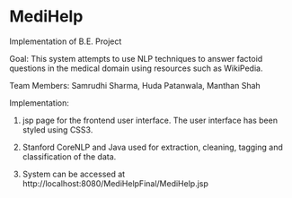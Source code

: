 # MediHelp
Implementation of B.E. Project

Goal: This system attempts to use NLP techniques to answer factoid questions in the medical domain using resources such as WikiPedia.

Team Members: Samrudhi Sharma, Huda Patanwala, Manthan Shah

Implementation: 

1) jsp page for the frontend user interface. The user interface has been styled using CSS3.

2) Stanford CoreNLP and Java used for extraction, cleaning, tagging and classification of the data.

3) System can be accessed at http://localhost:8080/MediHelpFinal/MediHelp.jsp
